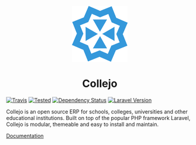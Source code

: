 
<p align="center">
    <img src="https://raw.githubusercontent.com/codebreez/collejo-app/master/src/resources/assets/images/collejo_mid.png?raw=true" alt="Collejo"/>
    <h1 align="center">Collejo</h1>
</p>

[![Travis](https://img.shields.io/travis/codebreez/collejo/master.svg?maxAge=600)](https://travis-ci.org/codebreez/collejo)
[![Tested](https://php-eye.com/badge/codebreez/collejo/tested.svg?branch=master)](https://php-eye.com/package/codebreez/collejo)
[![Dependency Status](https://img.shields.io/versioneye/d/user/projects/57d94e151b70a700396255cd.svg?maxAge=600)](https://www.versioneye.com/user/projects/57d94e151b70a700396255cd?child=summary)
[![Laravel Version](https://img.shields.io/badge/Laravel-5.3.*-brightgreen.svg?maxAge=600)]()

Collejo is an open source ERP for schools, colleges, universities and other educational institutions. Built on top of the popular PHP framework Laravel, Collejo is modular, themeable and easy to install and maintain.

[Documentation](https://github.com/codebreez/collejo-docs)
